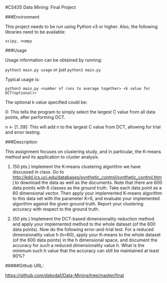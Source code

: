 #CS435 Data Mining: Final Project


###Environment

This project needs to be run using Python v3 or higher.
Also, the following libraries need to be available:

`scipy, numpy`


###Usage

Usage information can be obtained by running:

`python3 main.py usage` or just `python3 main.py`

Typical usage is:

`python3 main.py <number of runs to average together> <k value for DCT(optional)>`

The optional k value specified could be:

0: This tells the program to simply select the largest C value from all data points, after performing DCT.

n <- [1..59]: This will add n to the largest C value from DCT, allowing for trial and error testing.


###Description

This assignment focuses on clustering study, and in particular, the K-means method and 
its application to cluster analysis.

1. (50 pts.) Implement the K-means clustering algorithm we have discussed in class. Go 
to http://kdd.ics.uci.edu/databases/synthetic_control/synthetic_control.html
to download the data as well as the documents. Note that there are 600 data points with 6 
classes as the ground truth. Take each data point as a 60 dimensional vector. Then apply 
your implemented K-means algorithm to this data set with the parameter K=6, and 
evaluate your implemented algorithm against the given ground truth. Report your 
clustering accuracy with respect to the ground truth.

2. (50 pts.) Implement the DCT-based dimensionality reduction method and apply your 
implemented method to the whole dataset (of the 600 data points). Now do the following 
error-and-trial test. For a reduced dimensionality value h (h<60), apply your K-means to 
the whole dataset (of the 600 data points) in the h dimensional space, and document the 
accuracy for such a reduced dimensionality value h. What is the minimum such h value 
that the accuracy can still be maintained at least 90%?

#####Github URL:

https://github.com/dskoda1/Data-Mining/tree/master/final
